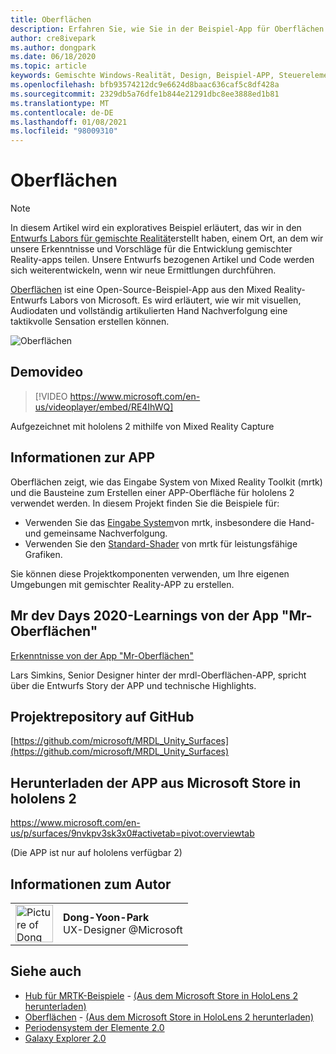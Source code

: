 ```yaml
---
title: Oberflächen
description: Erfahren Sie, wie Sie in der Beispiel-App für Oberflächen mit visuellen, Audio-und Hand zeitast-und Hand zeitast-
author: cre8ivepark
ms.author: dongpark
ms.date: 06/18/2020
ms.topic: article
keywords: Gemischte Windows-Realität, Design, Beispiel-APP, Steuerelemente, mrtk, Mixed Reality Toolkit, Unity, Beispiel-apps, Beispiel-apps, Open Source, Microsoft Store, hololens, Mixed Reality-Headset, Windows Mixed Reality-Headset, Virtual Reality-Headset
ms.openlocfilehash: bfb93574212dc9e6624d8baac636caf5c8df428a
ms.sourcegitcommit: 2329db5a76dfe1b844e21291dbc8ee3888ed1b81
ms.translationtype: MT
ms.contentlocale: de-DE
ms.lasthandoff: 01/08/2021
ms.locfileid: "98009310"
---
```

# <a name="surfaces"></a>Oberflächen

>[!NOTE]
>In diesem Artikel wird ein exploratives Beispiel erläutert, das wir in den [Entwurfs Labors für gemischte Realität](https://github.com/Microsoft/MRDesignLabs_Unity)erstellt haben, einem Ort, an dem wir unsere Erkenntnisse und Vorschläge für die Entwicklung gemischter Reality-apps teilen. Unsere Entwurfs bezogenen Artikel und Code werden sich weiterentwickeln, wenn wir neue Ermittlungen durchführen.

[Oberflächen](https://github.com/microsoft/MRDL_Unity_Surfaces)  ist eine Open-Source-Beispiel-App aus den Mixed Reality-Entwurfs Labors von Microsoft. Es wird erläutert, wie wir mit visuellen, Audiodaten und vollständig artikulierten Hand Nachverfolgung eine taktikvolle Sensation erstellen können.

![Oberflächen](images/MRDL_Surfaces_1.jpg)

## <a name="demo-video"></a>Demovideo 

> [!VIDEO https://www.microsoft.com/en-us/videoplayer/embed/RE4IhWQ]

Aufgezeichnet mit hololens 2 mithilfe von Mixed Reality Capture

## <a name="about-the-app"></a>Informationen zur APP

Oberflächen zeigt, wie das Eingabe System von Mixed Reality Toolkit (mrtk) und die Bausteine zum Erstellen einer APP-Oberfläche für hololens 2 verwendet werden. In diesem Projekt finden Sie die Beispiele für:
- Verwenden Sie das [Eingabe System](https://microsoft.github.io/MixedRealityToolkit-Unity/Documentation/Input/Overview.html)von mrtk, insbesondere die Hand-und gemeinsame Nachverfolgung.
- Verwenden Sie den [Standard-Shader](https://microsoft.github.io/MixedRealityToolkit-Unity/Documentation/README_MRTKStandardShader.html) von mrtk für leistungsfähige Grafiken.

Sie können diese Projektkomponenten verwenden, um Ihre eigenen Umgebungen mit gemischter Reality-APP zu erstellen.

## <a name="mr-dev-days-2020---learnings-from-the-mr-surfaces-app"></a>Mr dev Days 2020-Learnings von der App "Mr-Oberflächen"

[Erkenntnisse von der App "Mr-Oberflächen"](https://channel9.msdn.com/Shows/Docs-Mixed-Reality/Learnings-from-the-MR-Surfaces-App)

Lars Simkins, Senior Designer hinter der mrdl-Oberflächen-APP, spricht über die Entwurfs Story der APP und technische Highlights.

## <a name="project-repository-on-github"></a>Projektrepository auf GitHub

[https://github.com/microsoft/MRDL_Unity_Surfaces](https://github.com/microsoft/MRDL_Unity_Surfaces)

## <a name="download-app-from-microsoft-store-in-hololens-2"></a>Herunterladen der APP aus Microsoft Store in hololens 2

https://www.microsoft.com/en-us/p/surfaces/9nvkpv3sk3x0#activetab=pivot:overviewtab

(Die APP ist nur auf hololens verfügbar 2)

## <a name="about-the-author"></a>Informationen zum Autor

<table style="border-collapse:collapse" padding-left="0px">
<tr>
<td style="border-style: none" width="60px"><img alt="Picture of Dong Yoon Park" width="60" height="60" src="images/dongyoonpark.jpg"></td>
<td style="border-style: none"><b>Dong-Yoon-Park</b><br>UX-Designer @Microsoft</td>
</tr>
</table>

## <a name="see-also"></a>Siehe auch

* [Hub für MRTK-Beispiele](https://microsoft.github.io/MixedRealityToolkit-Unity/Documentation/README_ExampleHub.html) - [(Aus dem Microsoft Store in HoloLens 2 herunterladen)](https://www.microsoft.com/en-us/p/mrtk-examples-hub/9mv8c39l2sj4)
* [Oberflächen](sampleapp-surfaces.md) - [(Aus dem Microsoft Store in HoloLens 2 herunterladen)](https://www.microsoft.com/en-us/p/surfaces/9nvkpv3sk3x0)
* [Periodensystem der Elemente 2.0](https://medium.com/@dongyoonpark/bringing-the-periodic-table-of-the-elements-app-to-hololens-2-with-mrtk-v2-a6e3d8362158)
* [Galaxy Explorer 2.0](galaxy-explorer-update.md)
